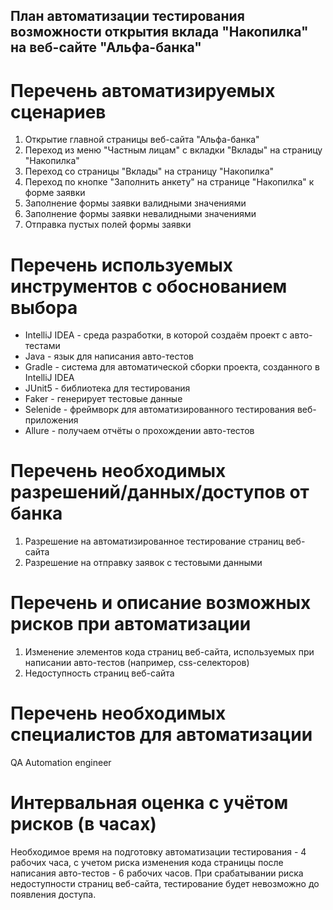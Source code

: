 ##  План автоматизации тестирования возможности открытия вклада "Накопилка" на веб-сайте "Альфа-банка"

# Перечень автоматизируемых сценариев
1. Открытие главной страницы веб-сайта "Альфа-банка"
1. Переход из меню "Частным лицам" с вкладки "Вклады" на страницу "Накопилка" 
1. Переход со страницы "Вклады" на страницу "Накопилка"
1. Переход по кнопке "Заполнить анкету" на странице "Накопилка" к форме заявки
1. Заполнение формы заявки валидными значениями
1. Заполнение формы заявки невалидными значениями
1. Отправка пустых полей формы заявки

# Перечень используемых инструментов с обоснованием выбора
* IntelliJ IDEA - среда разработки, в которой создаём проект с авто-тестами
* Java - язык для написания авто-тестов
* Gradle - система для автоматической сборки проекта, созданного в IntelliJ IDEA
* JUnit5 - библиотека для тестирования
* Faker - генерирует тестовые данные
* Selenide - фреймворк для автоматизированного тестирования веб-приложения
* Allure - получаем отчёты о прохождении авто-тестов

# Перечень необходимых разрешений/данных/доступов от банка 
1. Разрешение на автоматизированное тестирование страниц веб-сайта
1. Разрешение на отправку заявок с тестовыми данными

# Перечень и описание возможных рисков при автоматизации
1. Изменение элементов кода страниц веб-сайта, используемых при написании авто-тестов (например, css-селекторов)
1. Недоступность страниц веб-сайта

# Перечень необходимых специалистов для автоматизации
QA Automation engineer

# Интервальная оценка с учётом рисков (в часах)
Необходимое время на подготовку автоматизации тестирования - 4 рабочих часа, с учетом риска изменения кода страницы после написания авто-тестов - 6 рабочих часов. При срабатывании риска недоступности страниц веб-сайта, тестирование будет невозможно до появления доступа.
